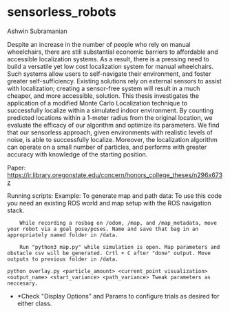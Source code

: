 # sensorless_robots

Ashwin Subramanian

Despite an increase in the number of people who rely on manual wheelchairs, there are still substantial economic barriers to affordable and accessible localization systems. As a result, there is a pressing need to build a versatile yet low cost localization system for manual wheelchairs. Such systems allow users to self-navigate their environment, and foster greater self-sufficiency. Existing solutions rely on external sensors to assist with localization; creating a sensor-free system will result in a much cheaper, and more accessible, solution. This thesis investigates the application of a modified Monte Carlo Localization technique to successfully localize within a simulated indoor environment. By counting predicted locations within a 1-meter radius from the original location, we evaluate the efficacy of our algorithm and optimize its parameters. We find that our sensorless approach, given environments with realistic levels of noise, is able to successfully localize. Moreover, the localization algorithm can operate on a small number of particles, and performs with greater accuracy with knowledge of the starting position.

Paper: https://ir.library.oregonstate.edu/concern/honors_college_theses/n296x673z

Running scripts:
    Example:
    To generate map and path data:
        To use this code you need an existing ROS world and map setup with the ROS navigation stack.

        While recording a rosbag on /odom, /map, and /map_metadata, move your robot via a goal pose/poses. Name and save that bag in an appropriately named folder in /data.

        Run "python3 map.py" while simulation is open. Map parameters and obstacle csv will be generated. Crtl + C after "done" output. Move outputs to previous folder in /data.

    python overlay.py <particle_amount> <current_point visualization> <output_name> <start_variance> <path_variance> Tweak parameters as neccesary.


 - *Check "Display Options" and Params to configure trials as desired for either class.
